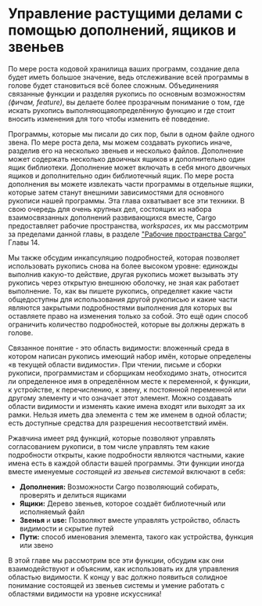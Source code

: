 # Управление растущими делами с помощью дополнений, ящиков и звеньев

По мере роста кодовой хранилища ваших программ, создание дела будет иметь большое значение, ведь отслеживание всей программы в голове будет становиться всё более сложным.  Объединенияя связанные функции и разделяя рукопись по основным возможностям <em>(фичам, feature)</em>, вы делаете более прозрачным понимание о том, где искать рукопись выполняющаяопределённую функцию и где стоит вносить изменения для того чтобы изменить её поведение.

Программы, которые мы писали до сих пор, были в одном файле одного звена. По мере роста дела, мы можем создавать рукопись иначе, разделив его на несколько звеньев и несколько файлов. Дополнение может содержать несколько двоичных ящиков и дополнительно один ящик библиотеки. Дополнение может включать в себя много двоичных ящиков и дополнительно один библиотечный ящик. По мере роста дополнения вы можете извлекать части программы в отдельные ящики, которые затем станут внешними зависимостями для основного рукописи нашей программы. Эта глава охватывает все эти техники. В свою очередь для очень крупных дел, состоящих из набора взаимосвязанных дополнений развивающихся вместе, Cargo предоставляет рабочие пространства, *workspaces*, их мы рассмотрим за пределами данной главы, в разделе ["Рабочие пространства Cargo"] Главы 14.

Мы также обсудим инкапсуляцию подробностей, которая позволяет использовать рукопись снова на более высоком уровне: единожды выполнив какую-то действие, другая рукопись может вызывать эту рукопись через открытую внешнюю оболочку, не зная как работает выполнение. То, как вы пишете рукопись, определяет какие части общедоступны для использования другой рукописью и какие части являются закрытыми подробностями выполнения для которых вы оставляете право на изменения только за собой. Это ещё один способ ограничить количество подробностей, которые вы должны держать в голове.

Связанное понятие - это область видимости: вложенный среда в котором написан рукопись имеющий набор имён, которые определены «в текущей области видимости». При чтении, письме и сборки рукописи, программистам и сборщикам необходимо знать, относится ли определенное имя в определённом месте к переменной, к функции, к устройстве, к перечислению, к звену, к постоянной переменной или другому элементу и что означает этот элемент. Можно создавать области видимости и изменять какие имена входят или выходят за их рамки. Нельзя иметь два элемента с тем же именем в одной области; есть доступные средства для разрешения несоответствий имён.

Ржавчина имеет ряд функций, которые позволяют управлять согласованием рукописи, в том числе управлять тем какие подробности открыты, какие подробности являются частными, какие имена есть в каждой области вашей программы. Эти функции иногда вместе именуемые *состоящей из звеньев системой* включают в себя:

- **Дополнения:** Возможности Cargo позволяющий собирать, проверять и делиться ящиками
- **Ящики:** Дерево звеньев, которое создаёт библиотечный или исполняемый файл
- **Звенья** и **use:** Позволяют вместе управлять устройство, область видимости и скрытие путей
- **Пути:** способ именования элемента, такого как устройства, функция или звено

В этой главе мы рассмотрим все эти функции, обсудим как они взаимодействуют и объясним, как использовать их для управления областью видимости. К концу у вас должно появиться солидное понимание состоящей из звеньев системы и умение работать с областями видимости на уровне искуссника!


["Рабочие пространства Cargo"]: ch14-03-cargo-workspaces.html